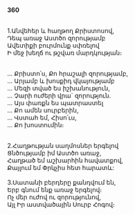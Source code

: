 **360**

\
1.Անվեհեր և հաղթող Քրիստոսով,\
Դեպ առաջ Աստծո զորությամբ\
Ավետիքի բուրմունք սփռելով\
Ի մեջ խեղճ ու թշվառ մարդկության։

\
... Քրիստո՛ս, Քո հրաշալի զորությամբ,\
... Արյամբ և խոսքիդ վկայությամբ\
... Մեզի տված ես իշխանություն,\
... Չարի ուժերի վրա` զորություն.\
... Այս փառքն ես պատրաստել\
... Քո ամեն սուրբերին,\
... Վստահ եմ, Հիսո՛ւս,\
... Քո խոստումին։

\
2.Հաղթության սաղմոսներ երգելով\
Ցնծությամբ իմ Աստծո առաջ,\
Հաղթած եմ աշխարհին հավատքով,\
Քայլում եմ Փրկչիս հետ հարատև:\
\
3.Սատանի բերդերը քանդվում են,\
Երբ գնում ենք առաջ երգելով։\
Ոչ մեր ուժով ու զորությունով,\
Այլ Իր աստվածային Սուրբ Հոգով։
